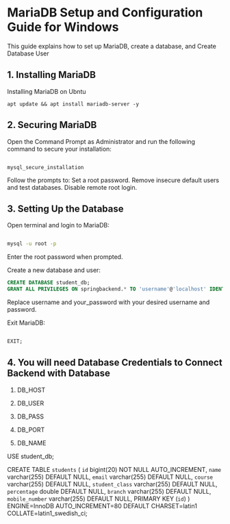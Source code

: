 # MariaDB Setup and Configuration Guide for Windows

This guide explains how to set up MariaDB, create a database, and Create Database User

## 1. Installing MariaDB

Installing MariaDB on Ubntu

```shell
apt update && apt install mariadb-server -y
```

## 2. Securing MariaDB

Open the Command Prompt as Administrator and run the following command to secure your installation:

```shell

mysql_secure_installation
```

Follow the prompts to:
Set a root password.
Remove insecure default users and test databases.
Disable remote root login.

## 3. Setting Up the Database

Open terminal and login to MariaDB:

```bash

mysql -u root -p
```

Enter the root password when prompted.

Create a new database and user:

```sql
CREATE DATABASE student_db;
GRANT ALL PRIVILEGES ON springbackend.* TO 'username'@'localhost' IDENTIFIED BY 'your_password';
```
Replace username and your_password with your desired username and password.

Exit MariaDB:

```sql

EXIT;
```

## 4. You will need Database Credentials to Connect Backend with Database
1. DB_HOST
2. DB_USER
3. DB_PASS
4. DB_PORT

5. DB_NAME


USE student_db;

CREATE TABLE `students` (
  `id` bigint(20) NOT NULL AUTO_INCREMENT,
  `name` varchar(255) DEFAULT NULL,
  `email` varchar(255) DEFAULT NULL,
  `course` varchar(255) DEFAULT NULL,
  `student_class` varchar(255) DEFAULT NULL,
  `percentage` double DEFAULT NULL,
  `branch` varchar(255) DEFAULT NULL,
  `mobile_number` varchar(255) DEFAULT NULL,
  PRIMARY KEY (`id`)
) ENGINE=InnoDB AUTO_INCREMENT=80 DEFAULT CHARSET=latin1 COLLATE=latin1_swedish_ci;



